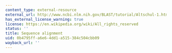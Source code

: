 ```yaml
---
content_type: external-resource
external_url: http://www.ncbi.nlm.nih.gov/BLAST/tutorial/Altschul-1.html
has_external_license_warning: true
license: https://en.wikipedia.org/wiki/All_rights_reserved
status: ''
title: Sequence alignment
uid: 0b4795ff-a6e6-4dd1-a515-384c504cbb09
wayback_url: ''
---
```

